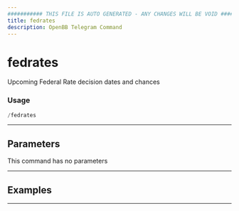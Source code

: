 ```yaml
---
########### THIS FILE IS AUTO GENERATED - ANY CHANGES WILL BE VOID ###########
title: fedrates
description: OpenBB Telegram Command
---
```


# fedrates

Upcoming Federal Rate decision dates and chances

### Usage

```python wordwrap
/fedrates
```

---

## Parameters

This command has no parameters



---

## Examples


---
